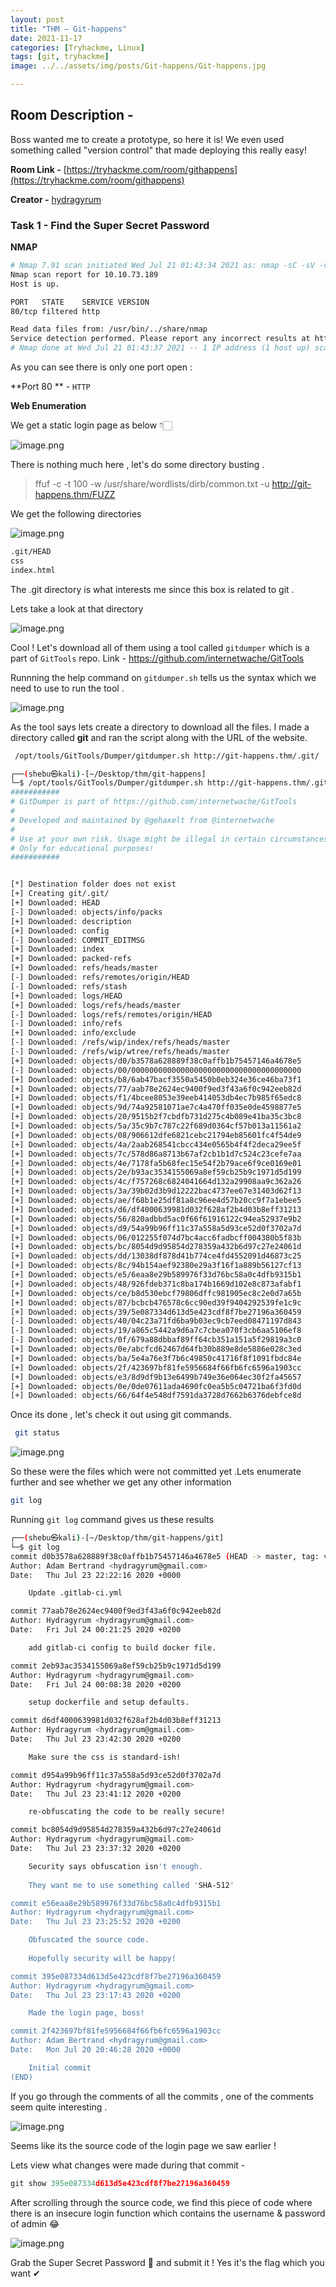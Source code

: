 ```yaml
---
layout: post
title: "THM — Git-happens"
date: 2021-11-17  
categories: [Tryhackme, Linux]
tags: [git, tryhackme]
image: ../../assets/img/posts/Git-happens/Git-happens.jpg

---
```



## Room Description -

  Boss wanted me to create a prototype, so here it is! We even used something called "version control" that made deploying this really easy!

**Room Link -**  [https://tryhackme.com/room/githappens](https://tryhackme.com/room/githappens) 

**Creator -**  [hydragyrum](https://tryhackme.com/p/hydragyrum) 


### Task 1 - Find the Super Secret Password

**NMAP**

```bash
# Nmap 7.91 scan initiated Wed Jul 21 01:43:34 2021 as: nmap -sC -sV -v -p 80 -Pn -oN git-happens.nmap 10.10.73.189
Nmap scan report for 10.10.73.189
Host is up.

PORT   STATE    SERVICE VERSION
80/tcp filtered http

Read data files from: /usr/bin/../share/nmap
Service detection performed. Please report any incorrect results at https://nmap.org/submit/ .
# Nmap done at Wed Jul 21 01:43:37 2021 -- 1 IP address (1 host up) scanned in 3.18 seconds


``` 

As you can see there is only one port open :

**Port 80 ** - ` HTTP `

**Web Enumeration**

We get a static login page  as below 👇🏻

![image.png](https://cdn.hashnode.com/res/hashnode/image/upload/v1628158807688/vn3YzWyKU.png)

There is nothing much here , let's do some directory busting .

> ffuf -c -t 100 -w /usr/share/wordlists/dirb/common.txt -u http://git-happens.thm/FUZZ

We get the following directories

![image.png](https://cdn.hashnode.com/res/hashnode/image/upload/v1628158936558/ZSR8JmSD5.png)


```bash
.git/HEAD
css
index.html
``` 


The .git directory is what interests me since this box is related to git .

Lets take a look at that directory

![image.png](https://cdn.hashnode.com/res/hashnode/image/upload/v1628159120067/OXABUNUtq.png)

Cool ! Let's download all of them using a tool called `gitdumper` which is a part of `GitTools` repo.
Link - https://github.com/internetwache/GitTools

Runnning the help command on `gitdumper.sh` tells us the syntax which we need to use to run the tool .

![image.png](https://cdn.hashnode.com/res/hashnode/image/upload/v1628159392614/HaMgY6fPQ.png)

As the tool says lets create a directory to download all the files. I made a directory called **git** and ran the script along with the URL of the website.


```bash
 /opt/tools/GitTools/Dumper/gitdumper.sh http://git-happens.thm/.git/    git


``` 


```bash
┌──(shebu㉿kali)-[~/Desktop/thm/git-happens]
└─$ /opt/tools/GitTools/Dumper/gitdumper.sh http://git-happens.thm/.git/ git                                 127 ⨯
###########
# GitDumper is part of https://github.com/internetwache/GitTools
#
# Developed and maintained by @gehaxelt from @internetwache
#
# Use at your own risk. Usage might be illegal in certain circumstances. 
# Only for educational purposes!
###########


[*] Destination folder does not exist
[+] Creating git/.git/
[+] Downloaded: HEAD
[-] Downloaded: objects/info/packs
[+] Downloaded: description
[+] Downloaded: config
[-] Downloaded: COMMIT_EDITMSG
[+] Downloaded: index
[+] Downloaded: packed-refs
[+] Downloaded: refs/heads/master
[-] Downloaded: refs/remotes/origin/HEAD
[-] Downloaded: refs/stash
[+] Downloaded: logs/HEAD
[+] Downloaded: logs/refs/heads/master
[-] Downloaded: logs/refs/remotes/origin/HEAD
[-] Downloaded: info/refs
[+] Downloaded: info/exclude
[-] Downloaded: /refs/wip/index/refs/heads/master
[-] Downloaded: /refs/wip/wtree/refs/heads/master
[+] Downloaded: objects/d0/b3578a628889f38c0affb1b75457146a4678e5
[-] Downloaded: objects/00/00000000000000000000000000000000000000
[+] Downloaded: objects/b8/6ab47bacf3550a5450b0eb324e36ce46ba73f1
[+] Downloaded: objects/77/aab78e2624ec9400f9ed3f43a6f0c942eeb82d
[+] Downloaded: objects/f1/4bcee8053e39eeb414053db4ec7b985f65edc8
[+] Downloaded: objects/9d/74a92581071ae7c4a470ff035e0de4598877e5
[+] Downloaded: objects/20/9515b2f7cbdfb731d275c4b089e41ba35c3bc8
[+] Downloaded: objects/5a/35c9b7c787c22f689d0364cf57b013a11561a2
[+] Downloaded: objects/08/906612dfe6821cebc21794eb85601fc4f54de9
[+] Downloaded: objects/4a/2aab268541cbcc434e0565b4f4f2deca29ee5f
[+] Downloaded: objects/7c/578d86a8713b67af2cb1b1d7c524c23cefe7aa
[+] Downloaded: objects/4e/7178fa5b68fec15e54f2b79ace6f9ce0169e01
[+] Downloaded: objects/2e/b93ac3534155069a8ef59cb25b9c1971d5d199
[+] Downloaded: objects/4c/f757268c6824041664d132a29908aa9c362a26
[+] Downloaded: objects/3a/39b02d3b9d12222bac4737ee67e31403d62f13
[+] Downloaded: objects/ae/f68b1e25df81a8c96ee4d57b20cc9f7a1ebee5
[+] Downloaded: objects/d6/df4000639981d032f628af2b4d03b8eff31213
[+] Downloaded: objects/56/820adbbd5ac0f66f61916122c94ea52937e9b2
[+] Downloaded: objects/d9/54a99b96ff11c37a558a5d93ce52d0f3702a7d
[+] Downloaded: objects/06/012255f074d7bc4acc6fadbcff004380b5f83b
[+] Downloaded: objects/bc/8054d9d95854d278359a432b6d97c27e24061d
[+] Downloaded: objects/dd/13038df878d41b774ce4fd4552091d46873c25
[+] Downloaded: objects/8c/94b154aef92380e29a3f16f1a889b56127cf13
[+] Downloaded: objects/e5/6eaa8e29b589976f33d76bc58a0c4dfb9315b1
[+] Downloaded: objects/48/926fdeb371c8ba174b1669d102e8c873afabf1
[+] Downloaded: objects/ce/b8d530ebcf79806dffc981905ec8c2e0d7a65b
[+] Downloaded: objects/87/bcbcb476578c6cc90ed39f9404292539fe1c9c
[+] Downloaded: objects/39/5e087334d613d5e423cdf8f7be27196a360459
[-] Downloaded: objects/40/04c23a71fd6ba9b03ec9cb7eed08471197d843
[-] Downloaded: objects/19/a865c5442a9d6a7c7cbea070f3cb6aa5106ef8
[-] Downloaded: objects/0f/679a88dbbaf89ff64cb351a151a5f29819a3c0
[+] Downloaded: objects/0e/abcfcd62467d64fb30b889e8de5886e028c3ed
[+] Downloaded: objects/ba/5e4a76e3f7b6c49850c41716f8f1091fbdc84e
[+] Downloaded: objects/2f/423697bf81fe5956684f66fb6fc6596a1903cc
[+] Downloaded: objects/e3/8d9df9b13e6499b749e36e064ec30f2fa45657
[+] Downloaded: objects/0e/0de07611ada4690fc0ea5b5c04721ba6f3fd0d
[+] Downloaded: objects/66/64f4e548df7591da3728d7662b6376debfce8d

``` 

Once its done , let's check it out using git commands.
 

```bash
 git status
``` 



![image.png](https://cdn.hashnode.com/res/hashnode/image/upload/v1628159716089/mjXTQFDuZ.png)

So these were the files which were not committed yet .Lets enumerate further and see whether we get any other information



```bash
git log
``` 


Running `git log` command gives us these results 


```bash
┌──(shebu㉿kali)-[~/Desktop/thm/git-happens/git]
└─$ git log   
commit d0b3578a628889f38c0affb1b75457146a4678e5 (HEAD -> master, tag: v1.0)
Author: Adam Bertrand <hydragyrum@gmail.com>
Date:   Thu Jul 23 22:22:16 2020 +0000

    Update .gitlab-ci.yml

commit 77aab78e2624ec9400f9ed3f43a6f0c942eeb82d
Author: Hydragyrum <hydragyrum@gmail.com>
Date:   Fri Jul 24 00:21:25 2020 +0200

    add gitlab-ci config to build docker file.

commit 2eb93ac3534155069a8ef59cb25b9c1971d5d199
Author: Hydragyrum <hydragyrum@gmail.com>
Date:   Fri Jul 24 00:08:38 2020 +0200

    setup dockerfile and setup defaults.

commit d6df4000639981d032f628af2b4d03b8eff31213
Author: Hydragyrum <hydragyrum@gmail.com>
Date:   Thu Jul 23 23:42:30 2020 +0200

    Make sure the css is standard-ish!

commit d954a99b96ff11c37a558a5d93ce52d0f3702a7d
Author: Hydragyrum <hydragyrum@gmail.com>
Date:   Thu Jul 23 23:41:12 2020 +0200

    re-obfuscating the code to be really secure!

commit bc8054d9d95854d278359a432b6d97c27e24061d
Author: Hydragyrum <hydragyrum@gmail.com>
Date:   Thu Jul 23 23:37:32 2020 +0200

    Security says obfuscation isn't enough.
    
    They want me to use something called 'SHA-512'

commit e56eaa8e29b589976f33d76bc58a0c4dfb9315b1
Author: Hydragyrum <hydragyrum@gmail.com>
Date:   Thu Jul 23 23:25:52 2020 +0200

    Obfuscated the source code.
    
    Hopefully security will be happy!

commit 395e087334d613d5e423cdf8f7be27196a360459
Author: Hydragyrum <hydragyrum@gmail.com>
Date:   Thu Jul 23 23:17:43 2020 +0200

    Made the login page, boss!

commit 2f423697bf81fe5956684f66fb6fc6596a1903cc
Author: Adam Bertrand <hydragyrum@gmail.com>
Date:   Mon Jul 20 20:46:28 2020 +0000

    Initial commit
(END)

``` 

If you go through the comments of all the commits , one of the comments seem quite interesting .


![image.png](https://cdn.hashnode.com/res/hashnode/image/upload/v1628159885300/BOjbUQyBP.png)

Seems like its the source code of the login page we saw earlier !

Lets view what changes were made during that commit -


```python
git show 395e087334d613d5e423cdf8f7be27196a360459
``` 


After scrolling through the source code, we find this piece of code where there is an insecure login function which contains the username & password of admin 😂

![image.png](https://cdn.hashnode.com/res/hashnode/image/upload/v1628160093356/x5nqTYA6z.png)

Grab the Super Secret Password 🚩  and submit it  ! Yes it's the flag which you want ✔